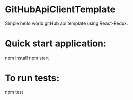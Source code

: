 # GitHubApiClientTemplate
Simple hello world gitHub api template using React-Redux.

# Quick start application:
npm install
npm start

# To run tests: 
npm test
